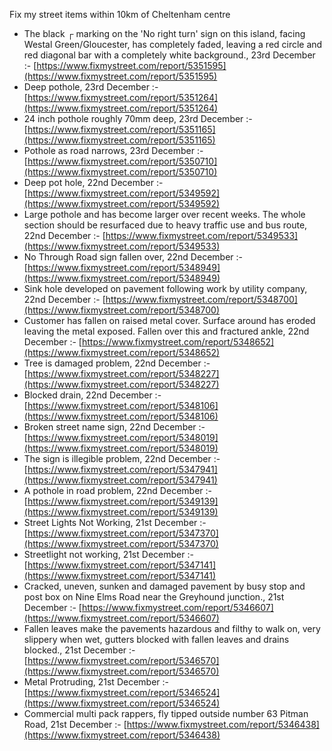 Fix my street items within 10km of Cheltenham centre

<!-- fix_marker starts -->

- The black ┌ marking on the 'No right turn' sign on this island, facing Westal Green/Gloucester, has completely faded, leaving a red circle and red diagonal bar with a completely white background., 23rd December :- [https://www.fixmystreet.com/report/5351595](https://www.fixmystreet.com/report/5351595)
- Deep pothole, 23rd December :- [https://www.fixmystreet.com/report/5351264](https://www.fixmystreet.com/report/5351264)
- 24 inch pothole roughly 70mm deep, 23rd December :- [https://www.fixmystreet.com/report/5351165](https://www.fixmystreet.com/report/5351165)
- Pothole as road narrows, 23rd December :- [https://www.fixmystreet.com/report/5350710](https://www.fixmystreet.com/report/5350710)
- Deep pot hole, 22nd December :- [https://www.fixmystreet.com/report/5349592](https://www.fixmystreet.com/report/5349592)
- Large pothole and has become larger over recent weeks. The whole section should be resurfaced due to heavy traffic use and bus route, 22nd December :- [https://www.fixmystreet.com/report/5349533](https://www.fixmystreet.com/report/5349533)
- No Through Road sign fallen over, 22nd December :- [https://www.fixmystreet.com/report/5348949](https://www.fixmystreet.com/report/5348949)
- Sink hole developed on pavement following work by utility company, 22nd December :- [https://www.fixmystreet.com/report/5348700](https://www.fixmystreet.com/report/5348700)
- Customer has fallen on raised metal cover. Surface around has eroded leaving the metal exposed. Fallen over this and fractured ankle, 22nd December :- [https://www.fixmystreet.com/report/5348652](https://www.fixmystreet.com/report/5348652)
- Tree is damaged problem, 22nd December :- [https://www.fixmystreet.com/report/5348227](https://www.fixmystreet.com/report/5348227)
- Blocked drain, 22nd December :- [https://www.fixmystreet.com/report/5348106](https://www.fixmystreet.com/report/5348106)
- Broken street name sign, 22nd December :- [https://www.fixmystreet.com/report/5348019](https://www.fixmystreet.com/report/5348019)
- The sign is illegible problem, 22nd December :- [https://www.fixmystreet.com/report/5347941](https://www.fixmystreet.com/report/5347941)
- A pothole in road problem, 22nd December :- [https://www.fixmystreet.com/report/5349139](https://www.fixmystreet.com/report/5349139)
- Street Lights Not Working, 21st December :- [https://www.fixmystreet.com/report/5347370](https://www.fixmystreet.com/report/5347370)
- Streetlight not working, 21st December :- [https://www.fixmystreet.com/report/5347141](https://www.fixmystreet.com/report/5347141)
- Cracked, uneven, sunken and damaged pavement by busy stop and post box on Nine Elms Road near the Greyhound junction., 21st December :- [https://www.fixmystreet.com/report/5346607](https://www.fixmystreet.com/report/5346607)
- Fallen leaves make the pavements hazardous and filthy to walk on, very slippery when wet, gutters blocked with fallen leaves and drains blocked., 21st December :- [https://www.fixmystreet.com/report/5346570](https://www.fixmystreet.com/report/5346570)
- Metal Protruding, 21st December :- [https://www.fixmystreet.com/report/5346524](https://www.fixmystreet.com/report/5346524)
- Commercial multi pack rappers, fly tipped outside number 63 Pitman Road, 21st December :- [https://www.fixmystreet.com/report/5346438](https://www.fixmystreet.com/report/5346438)

<!-- fix_marker ends -->